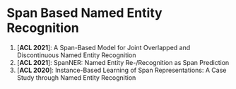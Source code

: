 # Span Based Named Entity Recognition

1. [**ACL 2021**]: A Span-Based Model for Joint Overlapped and Discontinuous Named Entity Recognition
2. [**ACL 2021**]: SpanNER: Named Entity Re-/Recognition as Span Prediction
3. [**ACL 2020**]: Instance-Based Learning of Span Representations: A Case Study through Named Entity Recognition